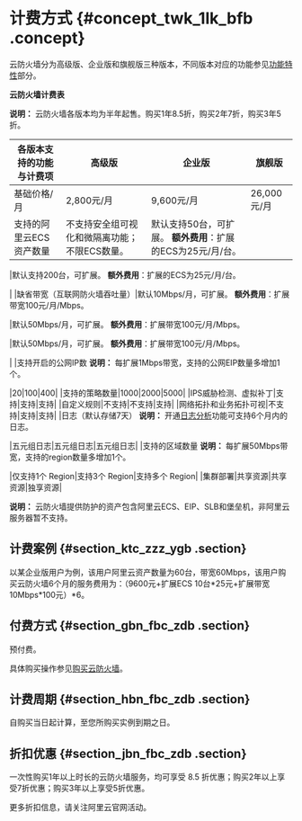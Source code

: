 # 计费方式 {#concept_twk_1lk_bfb .concept}

云防火墙分为高级版、企业版和旗舰版三种版本，不同版本对应的功能参见[功能特性](../../../../cn.zh-CN/产品简介/功能特性.md#table_qsv_slr_cfb)部分。

**云防火墙计费表**

**说明：** 云防火墙各版本均为半年起售。购买1年8.5折，购买2年7折，购买3年5折。

|各版本支持的功能与计费项|高级版|企业版|旗舰版|
|------------|---|---|---|
|基础价格/月|2,800元/月|9,600元/月|26,000元/月|
|支持的阿里云ECS资产数量|不支持安全组可视化和微隔离功能；不限ECS数量。|默认支持50台，可扩展。 **额外费用**：扩展的ECS为25元/月/台。

 |默认支持200台，可扩展。 **额外费用**：扩展的ECS为25元/月/台。

 |
|缺省带宽（互联网防火墙吞吐量）|默认10Mbps/月，可扩展。 **额外费用**：扩展带宽100元/月/Mbps。

 |默认50Mbps/月，可扩展。 **额外费用**：扩展带宽100元/月/Mbps。

 |默认50Mbps/月，可扩展。 **额外费用**：扩展带宽100元/月/Mbps。

 |
|支持开启的公网IP数 **说明：** 每扩展1Mbps带宽，支持的公网EIP数量多增加1个。

 |20|100|400|
|支持的策略数量|1000|2000|5000|
|IPS威胁检测、虚拟补丁|支持|支持|支持|
|自定义规则|不支持|不支持|支持|
|网络拓扑和业务拓扑可视|不支持|支持|支持|
|日志（默认存储7天） **说明：** 开通[日志分析](../../../../cn.zh-CN/用户指南/日志分析/概览.md#)功能可支持6个月内的日志。

 |五元组日志|五元组日志|五元组日志|
|支持的区域数量 **说明：** 每扩展50Mbps带宽，支持的region数量多增加1个。

 |仅支持1个 Region|支持3个 Region|支持多个 Region|
|集群部署|共享资源|共享资源|独享资源|

**说明：** 云防火墙提供防护的资产包含阿里云ECS、EIP、SLB和堡垒机，非阿里云服务器暂不支持。

## 计费案例 {#section_ktc_zzz_ygb .section}

以某企业版用户为例，该用户阿里云资产数量为60台，带宽60Mbps，该用户购买云防火墙6个月的服务费用为：（9600元+扩展ECS 10台\*25元+扩展带宽10Mbps\*100元）\*6。

## 付费方式 {#section_gbn_fbc_zdb .section}

预付费。

具体购买操作参见[购买云防火墙](cn.zh-CN/产品定价/购买云防火墙.md#ol_vyl_1sf_cfb)。

## 计费周期 {#section_hbn_fbc_zdb .section}

自购买当日起计算，至您所购买实例到期之日。

## 折扣优惠 {#section_jbn_fbc_zdb .section}

一次性购买1年以上时长的云防火墙服务，均可享受 8.5 折优惠；购买2年以上享受7折优惠；购买3年以上享受5折优惠。

更多折扣信息，请关注阿里云官网活动。

